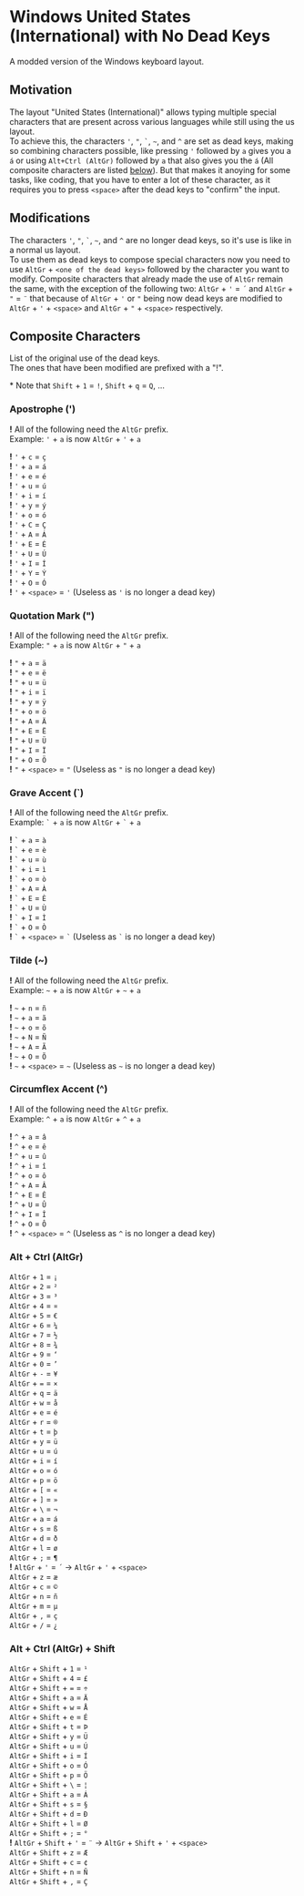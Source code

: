 # Windows United States (International) with No Dead Keys

A modded version of the Windows keyboard layout.

## Motivation

The layout "United States (International)" allows typing multiple special characters that are present across various languages while still using the us layout.  
To achieve this, the characters `'`, `"`, ``` ` ```, `~`, and `^` are set as dead keys, making so combining characters possible, like pressing `'` followed by `a` gives you a `á` or using `Alt+Ctrl (AltGr)` followed by `a` that also gives you the `á` (All composite characters are listed [below](#composite-characters)).
But that makes it anoying for some tasks, like coding, that you have to enter a lot of these character, as it requires you to press `<space>` after the dead keys to "confirm" the input.

## Modifications

The characters `'`, `"`, ``` ` ```, `~`, and `^` are no longer dead keys, so it's use is like in a normal us layout.  
To use them as dead keys to compose special characters now you need to use `AltGr` + `<one of the dead keys>` followed by the character you want to modify. Composite characters that already made the use of `AltGr` remain the same, with the exception of the following two: `AltGr` + `'` = `´` and `AltGr` + `"` = `¨` that because of `AltGr` + `'` or `"` being now dead keys are modified to `AltGr` + `'` + `<space>` and `AltGr` + `"` + `<space>` respectively.

## Composite Characters

List of the original use of the dead keys.  
The ones that have been modified are prefixed with a "!".

\* Note that `Shift` + `1` = `!`, `Shift` + `q` = `Q`, ...

### Apostrophe (')

**!** All of the following need the `AltGr` prefix.  
Example: `'` + `a` is now `AltGr` + `'` + `a`

**!** `'` + `c` = `ç`  
**!** `'` + `a` = `á`  
**!** `'` + `e` = `é`  
**!** `'` + `u` = `ú`  
**!** `'` + `i` = `í`  
**!** `'` + `y` = `ý`  
**!** `'` + `o` = `ó`  
**!** `'` + `C` = `Ç`  
**!** `'` + `A` = `Á`  
**!** `'` + `E` = `É`  
**!** `'` + `U` = `Ú`  
**!** `'` + `I` = `Í`  
**!** `'` + `Y` = `Ý`  
**!** `'` + `O` = `Ó`  
**!** `'` + `<space>` = `'` (Useless as `'` is no longer a dead key)

### Quotation Mark (")

**!** All of the following need the `AltGr` prefix.  
Example: `"` + `a` is now `AltGr` + `"` + `a`

**!** `"` + `a` = `ä`  
**!** `"` + `e` = `ë`  
**!** `"` + `u` = `ü`  
**!** `"` + `i` = `ï`  
**!** `"` + `y` = `ÿ`  
**!** `"` + `o` = `ö`  
**!** `"` + `A` = `Ä`  
**!** `"` + `E` = `Ë`  
**!** `"` + `U` = `Ü`  
**!** `"` + `I` = `Ï`  
**!** `"` + `O` = `Ö`  
**!** `"` + `<space>` = `"` (Useless as `"` is no longer a dead key)  

### Grave Accent (`)

**!** All of the following need the `AltGr` prefix.  
Example: ``` ` ``` + `a` is now `AltGr` + ``` ` ``` + `a`

**!** ``` ` ``` + `a` = `à`  
**!** ``` ` ``` + `e` = `è`  
**!** ``` ` ``` + `u` = `ù`  
**!** ``` ` ``` + `i` = `ì`  
**!** ``` ` ``` + `o` = `ò`  
**!** ``` ` ``` + `A` = `À`  
**!** ``` ` ``` + `E` = `È`  
**!** ``` ` ``` + `U` = `Ù`  
**!** ``` ` ``` + `I` = `Ì`  
**!** ``` ` ``` + `O` = `Ò`  
**!** ``` ` ``` + `<space>` = ``` ` ``` (Useless as ``` ` ``` is no longer a dead key)  

### Tilde (~)

**!** All of the following need the `AltGr` prefix.  
Example: `~` + `a` is now `AltGr` + `~` + `a`

**!** `~` + `n` = `ñ`  
**!** `~` + `a` = `ã`  
**!** `~` + `o` = `õ`  
**!** `~` + `N` = `Ñ`  
**!** `~` + `A` = `Ã`  
**!** `~` + `O` = `Õ`  
**!** `~` + `<space>` = `~` (Useless as `~` is no longer a dead key)  

### Circumflex Accent (^)

**!** All of the following need the `AltGr` prefix.  
Example: `^` + `a` is now `AltGr` + `^` + `a`

**!** `^` + `a` = `â`  
**!** `^` + `e` = `ê`  
**!** `^` + `u` = `û`  
**!** `^` + `i` = `î`  
**!** `^` + `o` = `ô`  
**!** `^` + `A` = `Â`  
**!** `^` + `E` = `Ê`  
**!** `^` + `U` = `Û`  
**!** `^` + `I` = `Î`  
**!** `^` + `O` = `Ô`  
**!** `^` + `<space>` = `^` (Useless as `^` is no longer a dead key)  

### Alt + Ctrl (AltGr)

`AltGr` + `1` = `¡`  
`AltGr` + `2` = `²`  
`AltGr` + `3` = `³`  
`AltGr` + `4` = `¤`  
`AltGr` + `5` = `€`  
`AltGr` + `6` = `¼`  
`AltGr` + `7` = `½`  
`AltGr` + `8` = `¾`  
`AltGr` + `9` = `‘`  
`AltGr` + `0` = `’`  
`AltGr` + `-` = `¥`  
`AltGr` + `=` = `×`  
`AltGr` + `q` = `ä`  
`AltGr` + `w` = `å`  
`AltGr` + `e` = `é`  
`AltGr` + `r` = `®`  
`AltGr` + `t` = `þ`  
`AltGr` + `y` = `ü`  
`AltGr` + `u` = `ú`  
`AltGr` + `i` = `í`  
`AltGr` + `o` = `ó`  
`AltGr` + `p` = `ö`  
`AltGr` + `[` = `«`  
`AltGr` + `]` = `»`  
`AltGr` + `\` = `¬`  
`AltGr` + `a` = `á`  
`AltGr` + `s` = `ß`  
`AltGr` + `d` = `ð`  
`AltGr` + `l` = `ø`  
`AltGr` + `;` = `¶`  
**!** `AltGr` + `'` = `´` -> `AltGr` + `'` + `<space>`  
`AltGr` + `z` = `æ`  
`AltGr` + `c` = `©`  
`AltGr` + `n` = `ñ`  
`AltGr` + `m` = `µ`  
`AltGr` + `,` = `ç`  
`AltGr` + `/` = `¿`  

### Alt + Ctrl (AltGr) + Shift

`AltGr` + `Shift` + `1` = `¹`  
`AltGr` + `Shift` + `4` = `£`  
`AltGr` + `Shift` + `=` = `÷`  
`AltGr` + `Shift` + `a` = `Ä`  
`AltGr` + `Shift` + `w` = `Å`  
`AltGr` + `Shift` + `e` = `É`  
`AltGr` + `Shift` + `t` = `Þ`  
`AltGr` + `Shift` + `y` = `Ü`  
`AltGr` + `Shift` + `u` = `Ú`  
`AltGr` + `Shift` + `i` = `Í`  
`AltGr` + `Shift` + `o` = `Ó`  
`AltGr` + `Shift` + `p` = `Ö`  
`AltGr` + `Shift` + `\` = `¦`  
`AltGr` + `Shift` + `a` = `Á`  
`AltGr` + `Shift` + `s` = `§`  
`AltGr` + `Shift` + `d` = `Ð`  
`AltGr` + `Shift` + `l` = `Ø`  
`AltGr` + `Shift` + `;` = `°`  
**!** `AltGr` + `Shift` + `'` = `¨` -> `AltGr` + `Shift` + `'` + `<space>`  
`AltGr` + `Shift` + `z` = `Æ`  
`AltGr` + `Shift` + `c` = `¢`  
`AltGr` + `Shift` + `n` = `Ñ`  
`AltGr` + `Shift` + `,` = `Ç`  
